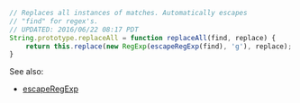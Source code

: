 
```js
// Replaces all instances of matches. Automatically escapes
// "find" for regex's.
// UPDATED: 2016/06/22 08:17 PDT
String.prototype.replaceAll = function replaceAll(find, replace) {
	return this.replace(new RegExp(escapeRegExp(find), 'g'), replace);
}
```

See also:
* [escapeRegExp](JXA%2FPrototypes%20and%20Misc%2FescapeRegExp.md)